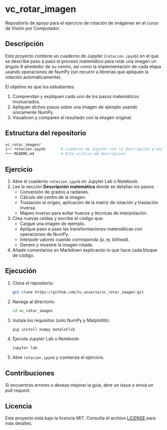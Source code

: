 # vc_rotar_imagen

Repositorio de apoyo para el ejercicio de rotación de imágenes en el curso de Visión por Computador.

## Descripción

Este proyecto contiene un cuaderno de Jupyter (`rotacion.ipynb`) en el que se describe paso a paso el proceso matemático para rotar una imagen un ángulo θ alrededor de su centro, así como la implementación de cada etapa usando operaciones de NumPy (sin recurrir a librerías que apliquen la rotación automáticamente).

El objetivo es que los estudiantes:

1. Comprendan y expliquen cada uno de los pasos matemáticos involucrados.
2. Apliquen dichos pasos sobre una imagen de ejemplo usando únicamente NumPy.
3. Visualicen y comparen el resultado con la imagen original.

## Estructura del repositorio

```bash
vc_rotar_imagen/
├── rotacion.ipynb       # Cuaderno de Jupyter con la descripción y espacio para su implementación
└── README.md            # Este archivo de descripción
```

## Ejercicio

1. Abre el cuaderno `rotacion.ipynb` en Jupyter Lab o Notebook.
2. Lee la sección **Descripción matemática** donde se detallan los pasos:
   - Conversión de grados a radianes.
   - Cálculo del centro de la imagen.
   - Traslación al origen, aplicación de la matriz de rotación y traslación inversa.
   - Mapeo inverso para evitar huecos y técnicas de interpolación.
3. Crea nuevas celdas y escribe el código que:
   - Cargue una imagen de ejemplo.
   - Aplique paso a paso las transformaciones matemáticas con operaciones de NumPy.
   - Interpole valores cuando corresponda (p. ej. bilineal).
   - Genere y muestre la imagen rotada.
4. Añade comentarios en Markdown explicando lo que hace cada bloque de código.

## Ejecución

1. Clona el repositorio:
   ```bash
   git clone https://github.com/tu_usuario/vc_rotar_imagen.git
   ```
2. Navega al directorio:
   ```bash
   cd vc_rotar_imagen
   ```
3. Instala los requisitos (solo NumPy y Matplotlib):
   ```bash
   pip install numpy matplotlib
   ```
4. Ejecuta Jupyter Lab o Notebook:
   ```bash
   jupyter lab
   ```
5. Abre `rotacion.ipynb` y comienza el ejercicio.

## Contribuciones

Si encuentras errores o deseas mejorar la guía, abre un _issue_ o envía un _pull request_.

## Licencia

Este proyecto está bajo la licencia MIT. Consulta el archivo [LICENSE](LICENSE) para más detalles.

